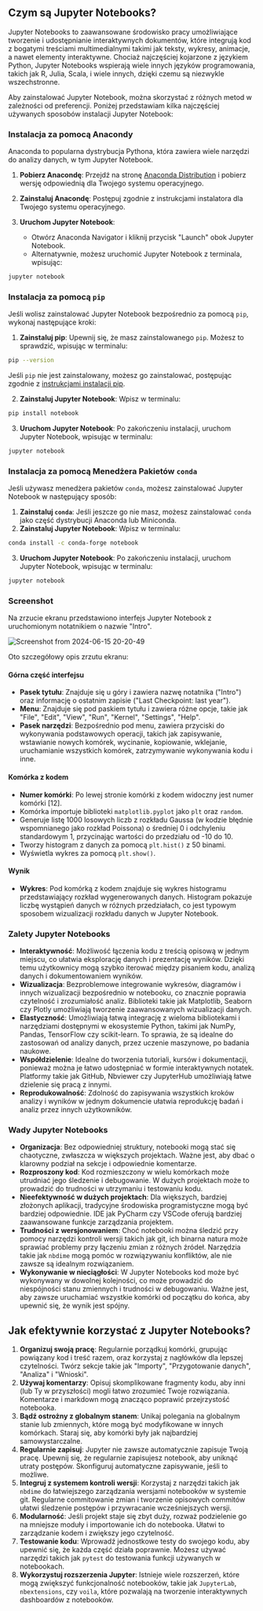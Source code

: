 ## Czym są Jupyter Notebooks?

Jupyter Notebooks to zaawansowane środowisko pracy umożliwiające tworzenie i udostępnianie interaktywnych dokumentów, które integrują kod z bogatymi treściami multimedialnymi takimi jak teksty, wykresy, animacje, a nawet elementy interaktywne. Chociaż najczęściej kojarzone z językiem Python, Jupyter Notebooks wspierają wiele innych języków programowania, takich jak R, Julia, Scala, i wiele innych, dzięki czemu są niezwykle wszechstronne.

Aby zainstalować Jupyter Notebook, można skorzystać z różnych metod w zależności od preferencji. Poniżej przedstawiam kilka najczęściej używanych sposobów instalacji Jupyter Notebook:

### Instalacja za pomocą Anacondy

Anaconda to popularna dystrybucja Pythona, która zawiera wiele narzędzi do analizy danych, w tym Jupyter Notebook.

1. **Pobierz Anacondę**: Przejdź na stronę [Anaconda Distribution](https://www.anaconda.com/products/distribution) i pobierz wersję odpowiednią dla Twojego systemu operacyjnego.
2. **Zainstaluj Anacondę**: Postępuj zgodnie z instrukcjami instalatora dla Twojego systemu operacyjnego.
3. **Uruchom Jupyter Notebook**:
   
   - Otwórz Anaconda Navigator i kliknij przycisk "Launch" obok Jupyter Notebook.
   - Alternatywnie, możesz uruchomić Jupyter Notebook z terminala, wpisując:

```bash
jupyter notebook
```

### Instalacja za pomocą `pip`

Jeśli wolisz zainstalować Jupyter Notebook bezpośrednio za pomocą `pip`, wykonaj następujące kroki:

1. **Zainstaluj pip**: Upewnij się, że masz zainstalowanego `pip`. Możesz to sprawdzić, wpisując w terminalu:

```bash
pip --version
```

Jeśli `pip` nie jest zainstalowany, możesz go zainstalować, postępując zgodnie z [instrukcjami instalacji pip](https://pip.pypa.io/en/stable/installation/).

2. **Zainstaluj Jupyter Notebook**: Wpisz w terminalu:

```bash
pip install notebook
```

3. **Uruchom Jupyter Notebook**: Po zakończeniu instalacji, uruchom Jupyter Notebook, wpisując w terminalu:

```bash
jupyter notebook
```

### Instalacja za pomocą Menedżera Pakietów `conda`

Jeśli używasz menedżera pakietów `conda`, możesz zainstalować Jupyter Notebook w następujący sposób:

1. **Zainstaluj `conda`**: Jeśli jeszcze go nie masz, możesz zainstalować `conda` jako część dystrybucji Anaconda lub Miniconda.
2. **Zainstaluj Jupyter Notebook**: Wpisz w terminalu:

```bash
conda install -c conda-forge notebook
```

3. **Uruchom Jupyter Notebook**: Po zakończeniu instalacji, uruchom Jupyter Notebook, wpisując w terminalu:

```bash
jupyter notebook
```

### Screenshot

Na zrzucie ekranu przedstawiono interfejs Jupyter Notebook z uruchomionym notatnikiem o nazwie "Intro".

![Screenshot from 2024-06-15 20-20-49](https://github.com/djeada/Kurs-Podstaw-Pythona/assets/37275728/8659eebc-e1a0-4a36-8d89-26915e5d2ee0)

Oto szczegółowy opis zrzutu ekranu:

#### Górna część interfejsu

- **Pasek tytułu**: Znajduje się u góry i zawiera nazwę notatnika ("Intro") oraz informację o ostatnim zapisie ("Last Checkpoint: last year").
- **Menu**: Znajduje się pod paskiem tytułu i zawiera różne opcje, takie jak "File", "Edit", "View", "Run", "Kernel", "Settings", "Help".
- **Pasek narzędzi**: Bezpośrednio pod menu, zawiera przyciski do wykonywania podstawowych operacji, takich jak zapisywanie, wstawianie nowych komórek, wycinanie, kopiowanie, wklejanie, uruchamianie wszystkich komórek, zatrzymywanie wykonywania kodu i inne.

#### Komórka z kodem

- **Numer komórki**: Po lewej stronie komórki z kodem widoczny jest numer komórki [12].
- Komórka importuje biblioteki `matplotlib.pyplot` jako `plt` oraz `random`.
- Generuje listę 1000 losowych liczb z rozkładu Gaussa (w kodzie błędnie wspomnianego jako rozkład Poissona) o średniej 0 i odchyleniu standardowym 1, przycinając wartości do przedziału od -10 do 10.
- Tworzy histogram z danych za pomocą `plt.hist()` z 50 binami.
- Wyświetla wykres za pomocą `plt.show()`.

#### Wynik

- **Wykres**: Pod komórką z kodem znajduje się wykres histogramu przedstawiający rozkład wygenerowanych danych. Histogram pokazuje liczbę wystąpień danych w różnych przedziałach, co jest typowym sposobem wizualizacji rozkładu danych w Jupyter Notebook.

### Zalety Jupyter Notebooks

- **Interaktywność**: Możliwość łączenia kodu z treścią opisową w jednym miejscu, co ułatwia eksplorację danych i prezentację wyników. Dzięki temu użytkownicy mogą szybko iterować między pisaniem kodu, analizą danych i dokumentowaniem wyników.
- **Wizualizacja**: Bezproblemowe integrowanie wykresów, diagramów i innych wizualizacji bezpośrednio w notebooku, co znacznie poprawia czytelność i zrozumiałość analiz. Biblioteki takie jak Matplotlib, Seaborn czy Plotly umożliwiają tworzenie zaawansowanych wizualizacji danych.
- **Elastyczność**: Umożliwiają łatwą integrację z wieloma bibliotekami i narzędziami dostępnymi w ekosystemie Python, takimi jak NumPy, Pandas, TensorFlow czy scikit-learn. To sprawia, że są idealne do zastosowań od analizy danych, przez uczenie maszynowe, po badania naukowe.
- **Współdzielenie**: Idealne do tworzenia tutoriali, kursów i dokumentacji, ponieważ można je łatwo udostępniać w formie interaktywnych notatek. Platformy takie jak GitHub, Nbviewer czy JupyterHub umożliwiają łatwe dzielenie się pracą z innymi.
- **Reprodukowalność**: Zdolność do zapisywania wszystkich kroków analizy i wyników w jednym dokumencie ułatwia reprodukcję badań i analiz przez innych użytkowników.

### Wady Jupyter Notebooks

- **Organizacja**: Bez odpowiedniej struktury, notebooki mogą stać się chaotyczne, zwłaszcza w większych projektach. Ważne jest, aby dbać o klarowny podział na sekcje i odpowiednie komentarze.
- **Rozproszony kod**: Kod rozmieszczony w wielu komórkach może utrudniać jego śledzenie i debugowanie. W dużych projektach może to prowadzić do trudności w utrzymaniu i testowaniu kodu.
- **Nieefektywność w dużych projektach**: Dla większych, bardziej złożonych aplikacji, tradycyjne środowiska programistyczne mogą być bardziej odpowiednie. IDE jak PyCharm czy VSCode oferują bardziej zaawansowane funkcje zarządzania projektem.
- **Trudności z wersjonowaniem**: Choć notebooki można śledzić przy pomocy narzędzi kontroli wersji takich jak git, ich binarna natura może sprawiać problemy przy łączeniu zmian z różnych źródeł. Narzędzia takie jak `nbdime` mogą pomóc w rozwiązywaniu konfliktów, ale nie zawsze są idealnym rozwiązaniem.
- **Wykonywanie w nieciągłości**: W Jupyter Notebooks kod może być wykonywany w dowolnej kolejności, co może prowadzić do niespójności stanu zmiennych i trudności w debugowaniu. Ważne jest, aby zawsze uruchamiać wszystkie komórki od początku do końca, aby upewnić się, że wynik jest spójny.

## Jak efektywnie korzystać z Jupyter Notebooks?

1. **Organizuj swoją pracę**: Regularnie porządkuj komórki, grupując powiązany kod i treść razem, oraz korzystaj z nagłówków dla lepszej czytelności. Twórz sekcje takie jak "Importy", "Przygotowanie danych", "Analiza" i "Wnioski".
2. **Używaj komentarzy**: Opisuj skomplikowane fragmenty kodu, aby inni (lub Ty w przyszłości) mogli łatwo zrozumieć Twoje rozwiązania. Komentarze i markdown mogą znacząco poprawić przejrzystość notebooka.
3. **Bądź ostrożny z globalnym stanem**: Unikaj polegania na globalnym stanie lub zmiennych, które mogą być modyfikowane w innych komórkach. Staraj się, aby komórki były jak najbardziej samowystarczalne.
4. **Regularnie zapisuj**: Jupyter nie zawsze automatycznie zapisuje Twoją pracę. Upewnij się, że regularnie zapisujesz notebook, aby uniknąć utraty postępów. Skonfiguruj automatyczne zapisywanie, jeśli to możliwe.
5. **Integruj z systemem kontroli wersji**: Korzystaj z narzędzi takich jak `nbdime` do łatwiejszego zarządzania wersjami notebooków w systemie git. Regularne commitowanie zmian i tworzenie opisowych commitów ułatwi śledzenie postępów i przywracanie wcześniejszych wersji.
6. **Modularność**: Jeśli projekt staje się zbyt duży, rozważ podzielenie go na mniejsze moduły i importowanie ich do notebooka. Ułatwi to zarządzanie kodem i zwiększy jego czytelność.
7. **Testowanie kodu**: Wprowadź jednostkowe testy do swojego kodu, aby upewnić się, że każda część działa poprawnie. Możesz używać narzędzi takich jak `pytest` do testowania funkcji używanych w notebookach.
8. **Wykorzystuj rozszerzenia Jupyter**: Istnieje wiele rozszerzeń, które mogą zwiększyć funkcjonalność notebooków, takie jak `JupyterLab`, `nbextensions`, czy `voila`, które pozwalają na tworzenie interaktywnych dashboardów z notebooków.
